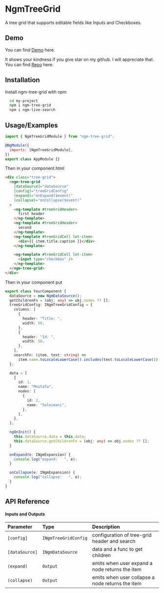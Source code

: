 # NgmTreeGrid

A tree grid that supports editable fields like Inputs and Checkboxes.

## Demo

You can find [Demo](https://stackblitz.com/edit/angular-ivy-z3d4sk?file=src%2Fapp%2Fapp.component.ts) here.

It shows your kindness if you give star on my github. I will appreciate that.
You can find [Repo](https://github.com/MostafaSoleimani/Angular-libs/blob/main/projects/ngm-tree-grid) here.

## Installation

Install ngm-tree-grid with npm

```bash
  cd my-project
  npm i ngm-tree-grid
  npm i ngm-live-search
```

## Usage/Examples

```javascript
import { NgmTreeGridModule } from "ngm-tree-grid";

@NgModule({
  imports: [NgmTreeGridModule],
})
export class AppModule {}
```

Then in your component.html

```html
<div class="tree-grid">
  <ngm-tree-grid
    [dataSource]="dataSource"
    [config]="treeGridConfig"
    (expand)="onExpand($event)"
    (collapse)="onCollapse($event)"
  >
    <ng-template #treeGridHeader>
      first header
    </ng-template>
    <ng-template #treeGridHeader>
      second
    </ng-template>
    <ng-template #treeGridCell let-item>
      <div>{{ item.title.caption }}</div>
    </ng-template>

    <ng-template #treeGridCell let-item>
      <input type="checkbox" />
    </ng-template>
  </ngm-tree-grid>
</div>
```

Then in your component put

```typescript
export class YourComponent {
  dataSource = new NgmDataSource();
  getChildrenFn = (obj: any) => obj.nodes ?? [];
  treeGridConfig: INgmTreeGridConfig = {
    columns: [
      {
        header: "Title: ",
        width: 50,
      },
      {
        header: "Id: ",
        width: 50,
      },
    ],
    searchFn: (item, text: string) =>
      item.name.toLocaleLowerCase().includes(text.toLocaleLowerCase()),
  };

  data = [
    {
      id: 1,
      name: "Mostafa",
      nodes: [
        {
          id: 2,
          name: "Soleimani",
        },
      ],
    },
  ];

  ngOnInit() {
    this.dataSource.data = this.data;
    this.dataSource.getChildrenFn = (obj: any) => obj.nodes ?? [];
  }

  onExpand(e: INgmExpansion) {
    console.log("expand:   ", e);
  }

  onCollapse(e: INgmExpansion) {
    console.log("collapse:   ", e);
  }
}
```

## API Reference

#### Inputs and Outputs

| Parameter      | Type                 | Description                                      |
| :------------- | :------------------- | :----------------------------------------------- |
| `[config]`     | `INgmTreeGridConfig` | configuration of tree-grid header and search     |
| `[dataSource]` | `INgmDataSource`     | data and a func to get children                  |
| `(expand)`     | `Output`             | emits when user expand a node returns the item   |
| `(collapse)`   | `Output`             | emits when user collapse a node returns the item |
